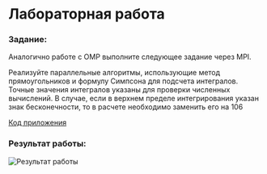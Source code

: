 # Лабораторная работа

### Задание:

Аналогично работе с OMP выполните следующее задание через MPI.

Реализуйте параллельные алгоритмы, использующие метод прямоугольников и формулу Симпсона для подсчета интегралов. Точные значения интегралов указаны для проверки численных вычислений. В случае, если в верхнем пределе интегрирования указан знак бесконечности, то в расчете необходимо заменить его на 106

[Код приложения](main.cpp)

### Результат работы:

![Результат работы](result.png)